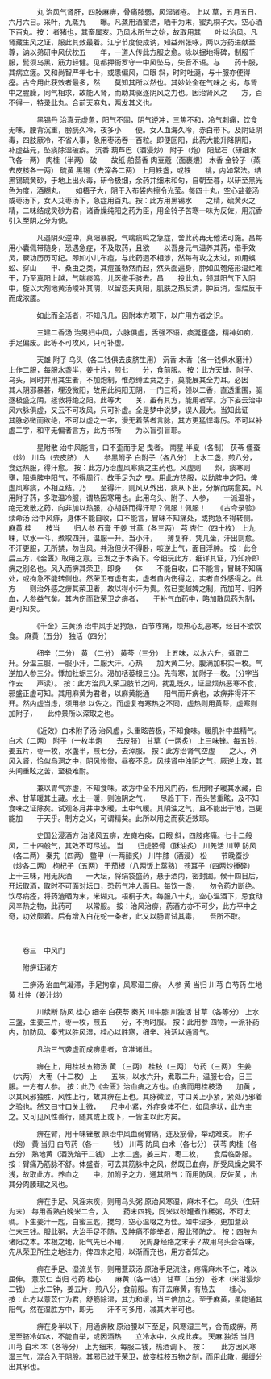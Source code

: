 <!-- { "loadSidebar": true } -->
　　　　丸 治风气肾肝，四肢麻痹，骨痛膝弱，风湿诸疮。 上以 草，五月五日、六月六日。采叶，九蒸九　　曝。凡蒸用酒蜜洒，晒干为末，蜜丸桐子大。空心酒下百丸。按： 者猪也，其畜属亥。乃风木所生之始，故取用其　　叶以治风。凡肾藏生风之证，服此其效最着。江宁节度使成讷，知益州张咏，两以方药进献至尊，讷以弟研中风伏枕五　　年，一道人传此方服之愈。咏以掘地得碑，制服千服，髭须乌黑，筋力轻健。见都押衙罗守一中风坠马，失音不语。与　　药十服，其病立瘥。又和尚智严年七十，或患偏风，口眼 斜，时时吐涎，与十服亦便得痊。古今用此获效者最多，然　　莫知其所以然也。其妙处全在气味之 劣，与肾中之腥臊，同气相求，故能入肾，而助其驱逐阴风之力也。因治肾风之　　方，百不得一，特录此丸。合前天麻丸，两发其义也。

　　　　黑锡丹 治真元虚惫，阳气不固，阴气逆冲，三焦不和，冷气刺痛，饮食无味，腰背沉重，膀胱久冷，夜多小　　便。女人血海久冷，赤白带下。及阴证阴毒，四肢厥冷，不省人事，急用枣汤吞一百粒。即便回阳，此药大能升降阴阳，　　补虚益元，坠痰除湿破癖。 沉香 葫芦巴（酒浸炒） 附子（炮） 阳起石（研细水飞各一两） 肉桂（半两） 破　　故纸 舶茴香 肉豆蔻（面裹煨） 木香 金铃子（蒸去皮核各一两） 硫黄 黑锡（去滓各二两） 上用铁盏，或铁　　铫，内如常法。结黑锡硫黄砂，于地上出火毒，研令极细，余药并细末和匀，自朝至暮，以研至黑光色为度，酒糊丸，　　如梧子大，阴干入布袋内擦令光莹。每四十丸，空心盐姜汤或枣汤下，女人艾枣汤下，急症用百丸。按：此方用黑锡水　　之精，硫黄火之精，二味结成灵砂为君，诸香燥纯阳之药为臣，用金铃子苦寒一味为反佐，用沉香引入至阴之分为使。

　　　　凡遇阴火逆冲，真阳暴脱，气喘痰鸣之急症，舍此药再无他法可施。昌每用小囊佩带随身，恐遇急症，不及取药，且欲　　以吾身元气温养其药，借手效灵，厥功历历可纪。即如小儿布痘，与此药迥不相涉，然每有攻之太过，如用蜈蚣、穿山　　甲、桑虫之类，其痘虽勃然而起，然头面遍身，肿如瓜匏疮形湿烂难干，乃至真阳上越，气喘痰鸣，儿医撤手骇去。昌　　投此丸，领其阳气下入阴中，旋以大剂地黄汤峻补其阴，以留恋夫真阳，肌肤之热反清，肿反消，湿烂反干而成浓靥。

　　　　如此而全活者，不知凡几，因附本方项下，以广用方者之识。

　　　　三建二香汤 治男妇中风，六脉俱虚，舌强不语，痰涎壅盛，精神如痴，手足偏废。此等不可攻风，只可补虚。

　　　　天雄 附子 乌头（各二钱俱去皮脐生用） 沉香 木香（各一钱俱水磨汁） 上作二服，每服水盏半，姜十片，煎七　　分，食前服。 按：此方天雄、附子、乌头，同时并用其生者，不加炮制，惟恐缚孟贲之手，莫能展其全力耳。必因　　其人阴邪暴甚，埋没微阳，故用此纯阳无阴，一门三将，领以二香，直透重围，驱逐极盛之阴，拯救将绝之阳。此等大　　关，虽有其方，能用者罕。方下妄云治中风六脉俱虚，又云不可攻风，只可补虚。全是梦中说梦，误人最大。当知此证　　其脉必微而欲绝，不可以虚之一字，漫无着落者言脉，其方更猛悍毒厉。不可以补虚二字，和平无偏者言方，此方书所　　为以盲引盲耶。

　　　　星附散 治中风能言，口不歪而手足 曳者。 南星 半夏（各制） 茯苓 僵蚕（炒） 川乌（去皮脐） 人　　参黑附子 白附子（各八分） 上水二盏，煎八分，食远热服，得汗愈。 按：此方乃治虚风寒痰之主药也。风虚则　　炽，痰寒则壅，阻遏脾中阳气，不得周行，故手足为之 曳。用此方热服，以助脾中之阳，俾虚风寒痰，不相互结。乃　　至得汗，则风从外出，痰从下出，分解而病愈矣。凡用附子药，多取温冷服，谓热因寒用也。此用乌头、附子、人参，　　一派温补，绝无发散之药，向非加以热服，亦胡繇而得汗耶？佩服！佩服！　　《古今录验》续命汤 治中风痱，身体不能自收，口不能言，冒昧不知痛处，或拘急不得转侧。 麻黄 桂　　枝当　　归人参 石膏 干姜 甘草（各三两） 芎 杏仁（四十枚） 上九味，以水一斗，煮取四升，温服一升。当小汗，　　薄复脊，凭几坐，汗出则愈。不汗更服，无所禁，勿当风。并治但伏不得卧，咳逆上气，面目浮肿。 按：此合　　后三方，《金匮》取用之意，已发之于本条下。今细玩此方，细详其证，乃知痱即痹之别名也。风入而痹其荣卫，即身　　体　　不能自收，口不能言，冒昧不知痛处，或拘急不能转侧也。然荣卫有虚有实，虚者自内伤得之，实者自外感得之。此方　　则治外感之痹其荣卫者，故以得小汗为贵。然已变越婢之制，而加芎、归养血，人参益气矣。其内伤而致荣卫之痹者，　　于补气血药中，略加散风药为制，更可知矣。

　　　　《千金》三黄汤 治中风手足拘急，百节疼痛，烦热心乱恶寒，经日不欲饮食。 麻黄（五分） 独活（四分）

　　　　细辛（二分） 黄 （二分） 黄芩（三分） 上五味，以水六升，煮取二升。分温三服，一服小汗，二服大汗。心热　　加大黄二分。腹满加枳实一枚。气逆加人参三分。悸加牡蛎三分。渴加栝蒌根三分。先有寒，加附子一枚。（分字当作去　　声读）。 按：此方治风入荣卫肢节之间，扰乱既久，证显烦热恶寒不食，邪盛正虚可知。其用麻黄为君者，以麻黄能通　　阳气而开痹也，故痹非得汗不开。然内虚当虑，须用参 以佐之。而虚复有寒热之不同，虚热则用黄芩，虚寒则加附子，　　此仲景所以深取之也。

　　　　《近效》白术附子汤 治风虚，头重眩苦极，不知食味。暖肌补中益精气。 白术（二两） 附子（一枚半炮　　去皮脐） 甘草（一两炙） 上三味锉。每五钱，姜五片，枣一枚，水盏半，煎七分，去滓服。 按：此方治肾气空虚　　之人，外风入肾，恰似乌洞之中，阴风惨惨，昼夜不息。风挟肾中浊阴之气，厥逆上攻，其头间重眩之苦，至极难耐。

　　　　兼以胃气亦虚，不知食味。故方中全不用风门药，但用附子暖其水藏，白术、甘草暖其土藏。水土一暖，则浊阴之气，　　尽趋于下，而头苦重眩，及不知食味之证除矣。试观冬月井中水暖，土中气暖。其阴浊之气，且不能出于地，岂更能加　　于天乎。制方之义，可谓精矣。此所以用之而获近效耶。

　　　　史国公浸酒方 治诸风五痹，左瘫右痪，口眼 斜，四肢疼痛。七十二般风，二十四般气，其效不可尽述。 当　　归虎胫骨（酥油炙） 川羌活 川萆 防风（各二两） 秦艽（四两） 鳖甲（一两醋炙） 川牛膝（酒浸） 松　　节晚蚕沙（炒各二两） 枸杞子（五两） 干茄根（八两饭上蒸熟） 苍耳子（四两炒捶碎） 上十三味，用无灰酒　　一大坛，将绢袋盛药，悬于酒内，密封固。候十四日后，开坛取酒，取时不可面对坛口，恐药气冲人面目。每饮一盏，　　勿令药力断绝。饮尽病痊，将药渣晒为末，米糊丸，梧桐子大。每服八十丸，空心温酒下，忌食动风辛热之物，此药可　　以常服。 按：治风治痹，药酒方亦不可少，此方平中之奇，功效颇着。后有增入白花蛇一条者，此又以肠胃试其毒，　　吾所不取。

　　　　

　　卷三　中风门　　

　　附痹证诸方　　

　　三痹汤 治血气凝滞，手足拘挛，风寒湿三痹。 人参 黄 当归 川芎 白芍药 生地黄 杜仲（姜汁炒）

　　　　川续断 防风 桂心 细辛 白茯苓 秦艽 川牛膝 川独活 甘草（各等分） 上水三盏，生姜三片，枣一枚，煎五　　分，不拘时服。 按：此用参 四物，一派补药内，加防风、秦艽以胜风湿，桂心以胜寒，细辛、独活以通肾气。

　　　　凡治三气袭虚而成痹患者，宜准诸此。

　　　　痹在上，用桂枝五物汤 黄 （三两） 桂枝（三两） 芍药（三两） 生姜（六两） 大枣（十二枚） 上　　五味，以水六升，煮取二升，温服七合，日三服。一方有人参。 按：此乃《金匮》治血痹之方也。血痹而用桂枝汤　　加黄 ，以其风邪独胜，风性上行，故其痹在上也。其脉微涩，寸口关上小紧，紧处乃邪着之验也。然又曰寸口关上微，　　尺中小紧，外症身体不仁，如风痹状，此方主之。又可见风性善行，随其或上或下，一皆主以此方矣。

　　　　痹在臂，用十味锉散 原治中风血弱臂痛，连及筋骨，举动难支。 附子（炮） 黄 当归 白芍药（各一　　钱） 川芎 防风 白术（各七分） 茯苓 肉桂（各五分） 熟地黄（酒洗焙干二钱） 上水二盏，姜三片，枣二枚，　　食后临卧服。按：臂痛乃筋脉不舒。体盛者，可去其筋脉中之风，然既已血痹，所受风燥之累不浅，故取此方。养血之　　中，加附子之力，通其阳气；而用防风，反佐黄 ，出其分肉腠理之风也。

　　　　痹在手足、风淫末疾，则用乌头粥 原治风寒湿，麻木不仁。 乌头（生研为末） 每用香熟白晚米二合，入　　药末四钱，同米以砂罐煮作稀粥，不可太稠。下生姜汁一匙，白蜜三匙，搅匀，空心温啜之为佳。如中湿多，更加薏苡　　仁末三钱。服此粥，大治手足不随，及肿痛不能举者，服此预防之。 按：四肢为诸阳之本。本根之地，阳气先已不用，　　况周身经络之末乎？故用乌头合谷味，先从荣卫所生之地注力，俾四末之阳，以渐而充也，用方者知之。

　　　　痹在手足、湿流关节，则用薏苡汤 原治手足流注，疼痛麻木不仁，难以屈伸。 薏苡仁 当归 芍药 桂心　　麻黄（各一钱） 甘草（五分） 苍术（米泔浸炒二钱） 上水二钟，姜五片，煎八分，食前服。有汗去麻黄，有热去　　桂心。 按：此方以薏苡仁为君，舒筋除湿，其力和缓，当三倍加之。至于麻黄，虽能通其阳气，然在湿胜方中，即无　　汗不可多用，减其大半可也。

　　　　痹在身半以下，用通痹散 原治腰以下至足，风寒湿三气，合而成痹。两足至脐冷如冰，不能自举，或因酒热　　立冷水中，久成此疾。 天麻 独活 当归 川芎 白术 本（各等分） 上为细末，每服二钱，热酒调下。 按：　　此方因风寒湿三气，混合入于阴股。其邪已过于荣卫，故变桂枝五物之制，而用此散，缓缓分出其邪也。

